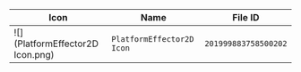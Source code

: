 | Icon | Name | File ID |
| ---  | ---  | ---     |
| ![](PlatformEffector2D Icon.png) | `PlatformEffector2D Icon` | `201999883758500202` |

